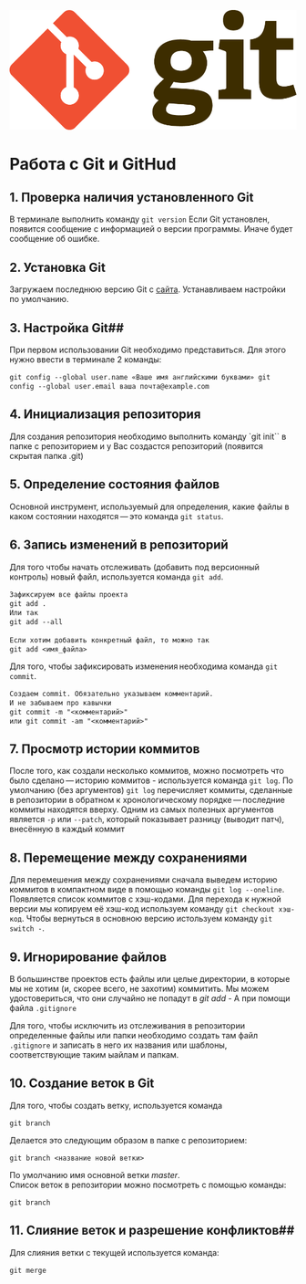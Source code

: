 ![LogoGit](Git-Logo-2Color.png)
# Работа с Git и GitHud #
## 1. Проверка наличия установленного Git ##
В терминале выполнить команду `git version`
Если Git установлен, появится сообщение с информацией о версии программы. Иначе будет сообщение об ошибке.
## 2. Установка Git ##
 Загружаем последнюю версию Git с [сайта](https://git-scm.com/download). Устанавливаем настройки по умолчанию.
## 3. Настройка Git##
При первом использовании Git необходимо представиться. Для
этого нужно ввести в терминале 2 команды:
```
git config --global user.name «Ваше имя английскими буквами» git
config --global user.email ваша почта@example.com
```
## 4. Инициализация репозитория ##
Для создания репозитория необходимо выполнить команду `git init`` в папке с репозиторием и у Вас создастся репозиторий (появится скрытая папка .git)
## 5. Определение состояния файлов ##
Основной инструмент, используемый для определения, какие файлы в каком состоянии находятся — это команда `git status`.
## 6. Запись изменений в репозиторий ##
Для того чтобы начать отслеживать (добавить под версионный контроль) новый файл, используется команда `git add`. 
```
Зафиксируем все файлы проекта 
git add .
Или так
git add --all

Если хотим добавить конкретный файл, то можно так
git add <имя_файла> 
```
Для того, чтобы зафиксировать изменения необходима команда `git commit`.
```
Cоздаем commit. Обязательно указываем комментарий.
И не забываем про кавычки
git commit -m "<комментарий>"
или git commit -am "<комментарий>"
```
## 7. Просмотр истории коммитов ##
После того, как создали несколько коммитов, можно посмотреть что было сделано — историю коммитов - используется команда `git log`. По умолчанию (без аргументов) `git log` перечисляет коммиты, сделанные в репозитории в обратном к хронологическому порядке — последние коммиты находятся вверху.
Одним из самых полезных аргументов является `-p` или `--patch`, который показывает разницу (выводит патч), внесённую в каждый коммит
## 8. Перемещение между сохранениями ##
Для перемешения между сохранениями сначала выведем историю коммитов в компактном виде в помощью команды `git log --oneline`. Появляется список коммитов с хэш-кодами. Для перехода к нужной версии мы копируем её хэш-код используем команду `git checkout хэш-код`.
Чтобы вернуться в основною версию истользуем команду `git switch -`.
## 9. Игнорирование файлов ##
В большинстве проектов есть файлы или целые директории, в которые мы не хотим (и, скорее всего, не захотим) коммитить. Мы можем удостовериться, что они случайно не попадут в *git add -* A при помощи файла `.gitignore`

Для того, чтобы исключить из отслеживания в репозитории определенные файлы или папки необходимо создать там файл `.gitignore` и записать в него их названия или шаблоны, соответствующие таким ыайлам и папкам.
## 10. Создание веток в Git ##
Для того, чтобы создать ветку, используется команда 
```
git branch
```
 Делается это следующим образом в папке с репозиторием: 
 ```
 git branch <название новой ветки>
 ```
По умолчанию имя основной ветки *master*.  
Список веток в репозитории можно посмотреть с помощью команды:
```
git branch
```
## 11. Слияние веток и разрешение конфликтов##
 
Для слияния ветки с текущей используется команда:
```
git merge
```
 